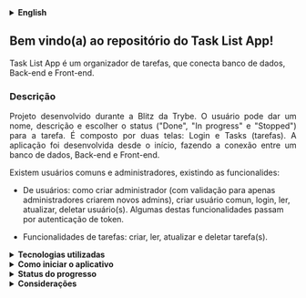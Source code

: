 <details>
<summary><strong>English</strong></summary><br />

## Welcome to Task List App's repository!

Task List App is a tasks organizer app, that connects database, Back-end and Front-end.

### Description
 
<p align="justify">
Project developed durint Trybe's Blitz. The user can give a name, description and choose a status ("Done", "In progress" and "Stopped") for the task. Made up by two pages: Login and Tasks. The application was built from the start, connecting a database, Back-end and Front-end.

 
There is commun users and admins, existing functionalities:

- User: can create administrators (with validation to allow only administrators to create new admins), create commun user, login, read, update, delete user(s). Some of those features goes through token validation.

- Tasks: create, read, update and delete task(s).
Existem usuários comuns e administradores, existindo as funcionalides:
</p>
 
### Tecnologies used

- MySQL.
- Docker.
- JavaScript.
- TypeScript.
- Express.
- Sequelize.
- JWT.
- Mocha.
- Chai.
- Sinon.
- React. 
- HTML/CSS.

### How to use

 1. Clone repository.

  - `git clone git@github.com:FernandoCavalcantii/Task-List-App.git`
  
  2. Enter the clonned folder.
  
  - `cd Task-List-App`
  
  3. Execut docker-compose.yml.
  
  - `docker-compose-up`

  4. Install dependencies.

  - `cd frontend npm install`
  - `cd ../backend`
  - `npm install`
  
  5. Start.
  
  - `npm run dev`
  - `cd ../frontend`
  - `npm start`

### Progress Status
 
<p align="justify">
The project is not finished yet. Database and Backend are completed (tests are parcially implemented). Still remaing to finish Front-end and tests.
</p>
 
### Considerations

 <p align="justify">
Although the project is not completed, developing it, I felt satisfied with my development progress in the area, being able to create an application that connects database, Back-end and Front-end.
 </p>

</details>

## Bem vindo(a) ao repositório do Task List App!

Task List App é um organizador de tarefas, que conecta banco de dados, Back-end e Front-end.

### Descrição

 <p align="justify">
Projeto desenvolvido durante a Blitz da Trybe. O usuário pode dar um nome, descrição e escolher o status ("Done", "In progress" e "Stopped") para a tarefa. É composto por duas telas: Login e Tasks (tarefas). A aplicação foi desenvolvida desde o início, fazendo a conexão entre um banco de dados, Back-end e Front-end.

Existem usuários comuns e administradores, existindo as funcionalides:

- De usuários: como criar administrador (com validação para apenas administradores criarem novos admins), criar usuário comun, login, ler, atualizar, deletar usuário(s). Algumas destas funcionalidades passam por autenticação de token.

- Funcionalidades de tarefas: criar, ler, atualizar e deletar tarefa(s).
 </p>
 
<details>
<summary><strong>Tecnologias utilizadas</strong></summary><br />

- MySQL.
- Docker.
- JavaScript.
- TypeScript.
- Express.
- Sequelize.
- JWT.
- Mocha.
- Chai.
- Sinon.
- React. 
- HTML/CSS.

</details>

<details>
  <summary><strong>Como iniciar o aplicativo</strong></summary><br />

  1. Clone o repositório.

  - `git clone git@github.com:FernandoCavalcantii/Task-List-App.git`
  
  2. Entre na pasta clonada.
  
  - `cd Task-List-App`
  
  3. Execute o docker-compose.yml.
  
  - `docker-compose-up`

  4. Instale as dependências.

  - `cd frontend npm install`
  - `cd ../backend`
  - `npm install`
  
  5. Iniciar.
  
  - `npm run dev`
  - `cd ../frontend`
  - `npm start`

</details>

<details>
<summary><strong>Status do progresso</strong></summary><br />

 <p align="justify">
O projeto não foi ainda totalmente finalizado. O banco de dados e o Back-end estão prontos (os testes do back estão parcialmente feitos), faltando finalizar parte do Front-end e testes.
 </p>
</details>

<details>
<summary><strong>Considerações</strong></summary><br />

 <p align="justify">
Apesar de o projeto não estar concluído, ao desenvolver-lo, me senti bastante satisfeito com meu progresso na área de desenvolvimento, sendo capaz de elaborar um aplicativo que conecta banco de dados, Front-end e Back-end.
 </p>

</details>
